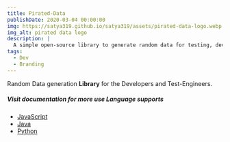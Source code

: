 ```yaml
---
title: Pirated-Data 
publishDate: 2020-03-04 00:00:00
img: https://satya319.github.io/satya319/assets/pirated-data-logo.webp
img_alt: pirated data logo
description: |
  A simple open-source library to generate random data for testing, development and machine learning. Import once and use unlimited times. Checkout our documentation for uses and more information. 
tags:
  - Dev
  - Branding
---
```


Random Data generation **Library** for the Developers and Test-Engineers.

##### Visit documentation for more use Language supports
<ul>
<li>
<a href="https://www.npmjs.com/package/pirated-data">JavaScript</a> 
</li>
<li>
<a href="https://central.sonatype.com/artifact/io.github.studyandmasti/pirated-data">Java</a> 
</li>
<li>
<a href="https://pypi.org/project/pirated-data/">Python</a></li>
</ul>

